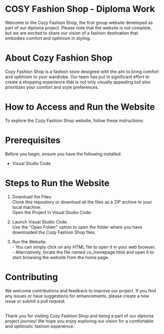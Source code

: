 # COSY Fashion Shop - Diploma Work
Welcome to the Cozy Fashion Shop, the first group website developed as part of our diploma project. Please note that the website is not complete, but we are excited to share our vision of a fashion destination that embodies comfort and optimism in styling. <br>

# About Cozy Fashion Shop
Cozy Fashion Shop is a fashion store designed with the aim to bring comfort and optimism to your wardrobe. Our team has put in significant effort to create a shopping experience that is not only visually appealing but also prioritizes your comfort and style preferences.

# How to Access and Run the Website
To explore the Cozy Fashion Shop website, follow these instructions:

# Prerequisites
Before you begin, ensure you have the following installed:

- Visual Studio Code

# Steps to Run the Website
1. Download the Files:
<br> Clone this repository or download all the files as a ZIP archive to your local machine.
<br> Open the Project in Visual Studio Code:

2. Launch Visual Studio Code.
<br> Use the "Open Folder" option to open the folder where you have downloaded the Cozy Fashion Shop files.

3. Run the Website:
<br> - You can simply click on any HTML file to open it in your web browser.
<br> - Alternatively, locate the file named co_homepage.html and open it to start browsing the website from the home page.

# Contributing
We welcome contributions and feedback to improve our project. If you find any issues or have suggestions for enhancements, please create a new issue or submit a pull request.

<br>Thank you for visiting Cozy Fashion Shop and being a part of our diploma project journey! We hope you enjoy exploring our vision for a comfortable and optimistic fashion experience.

